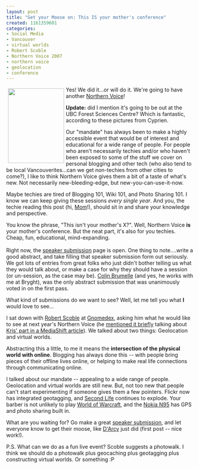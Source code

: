 ```yaml
--- 
layout: post
title: "Get your Moose on: This IS your mother's conference"
created: 1161359601
categories: 
- Social Media
- Vancouver
- virtual worlds
- Robert Scoble
- Northern Voice 2007
- northern voice
- geolocation
- conference
---
```

<p><a href="http://www.flickr.com/groups/88787641@N00/pool/"><img src="http://static.flickr.com/18/23652191_a83b1c7054_m.jpg" border="0" alt="" hspace="5" vspace="5" width="150" height="200" align="left" /></a>Yes! We did it...or will do it. We&#39;re going to have another <a href="http://www.northernvoice.ca" title="Canada&#39;s personal blogging and technology conference">Northern Voice</a>!</p><p><strong>Update:</strong> did I mention it&#39;s going to be out at the UBC Forest Sciences Centre? Which is fantastic, according to these pictures from Cyprien. <br /></p><p>Our &quot;mandate&quot; has always been to make a highly accessible event that would be of interest and educational for a wide range of people. For people who aren&#39;t necessarily techies and/or who haven&#39;t been exposed to some of the stuff we cover on personal blogging and other tech (who also tend to be local Vancouverites...can we get non-techies from other cities to come?), I like to think Northern Voice gives them a bit of a taste of what&#39;s new. Not necessarily new-bleeding-edge, but new-you-can-use-it-now.</p><p>Maybe techies are tired of Blogging 101, Wiki 101, and Photo Sharing 101. I know we can keep giving these sessions <em>every single year</em>. And you, the techie reading this post (hi, <a href="http://www.sevenhillsbnb.com">Mom</a>!), should sit in and share your knowledge and perspective.  </p><p>You know the phrase, &quot;This isn&#39;t your mother&#39;s X?&quot;. Well, Northern Voice <strong>is</strong> your mother&#39;s conference. But the neat part, it&#39;s also for you techies. Cheap, fun, educational, mind-expanding.<br /><br />Right now, the <a href="http://2007.northernvoice.ca/speaker-submission">speaker submission</a> page is open. One thing to note....write a good abstract, and take filling that speaker submission form out seriously. We got lots of entries from great folks who just didn&#39;t bother telling us what they would talk about, or make a case for why they should have a session (or un-session, as the case may be). <a href="http://www.mixedcontent.com">Colin Brumelle</a> (and yes, he works with me at Bryght), was the only abstract submission that was unanimously voted in on the first pass.</p><p>What kind of submissions do we want to see? Well, let me tell you what <strong>I </strong>would love to see...&nbsp;</p><p>I sat down with <a href="http://scobleizer.wordpress.com">Robert Scoble</a> at <a href="http://www.gnomedex.com">Gnomedex</a>, asking him what he would like to see at next year&#39;s Northern Voice (he <a href="http://scobleizer.wordpress.com/2006/10/18/giving-away-the-photo-store/">mentioned it briefly</a> talking about <a href="http://www.pbs.org/mediashift/2006/10/digging_deepercreative_commons.html">Kris&#39; part in a MediaShift article</a>). We talked about two things: Geolocation and virtual worlds.</p><p>Abstracting this a little, to me it means the <strong>intersection of the physical world with online</strong>. Blogging has always done this -- with people bring pieces of their offline lives online, or helping to make real life connections through communicating online.</p><p>I talked about our mandate -- appealing to a wide range of people. Geolocation and virtual worlds are still new. But, not too new that people can&#39;t start experimenting if someone gives them a few pointers. Flickr now has integrated geotagging, and <a href="http://www.secondlife.com">Second Life</a> continues to explode. Your barber is not unlikely to play <a href="http://www.worldofwarcraft.com">World of Warcraft</a>, and the <a href="http://www.nokia.com/nseries/index.html#product,n95">Nokia N95</a> has GPS and photo sharing built in.</p><p>What are you waiting for? Go make a great <a href="http://2007.northernvoice.ca/speaker-submission">speaker submission</a>, and let everyone know to get their moose, like <a href="http://www.darcynorman.net/2006/10/19/moose-season-is-coming">D&#39;Arcy</a> just did (first post -- nice work!). </p><p>P.S. What can we do as a fun live event? Scoble suggests a photowalk. I think we should do a photowalk plus geocaching plus geotagging plus constructing virtual worlds. Or something :P&nbsp;</p> <!--break-->
